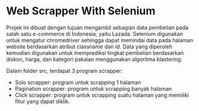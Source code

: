 # Web Scrapper With Selenium

Projek ini dibuat dengan tujuan mengambil sebagian data pembelian pada salah satu e-commerce di Indonesia, yaitu Lazada. Selenium digunakan untuk mengatur chromedriver sehingga dapat memindai data pada halaman website berdasarkan atribut classname dan id. Data yang diperoleh kemudian digunakan untuk memprediksi tingkat pembelian berdasarkan diskon, harga, dan kategori pakaian menggunakan algoritma klastering.

Dalam folder src, terdapat 3 program scrapper: 
- Solo scrapper: program untuk scrapping 1 halaman
- Pagination scrapper: program untuk scrapping banyak halaman
- Click scrapper: program untuk scrapping suatu halaman yang memiliki fitur yang dapat diklik.




